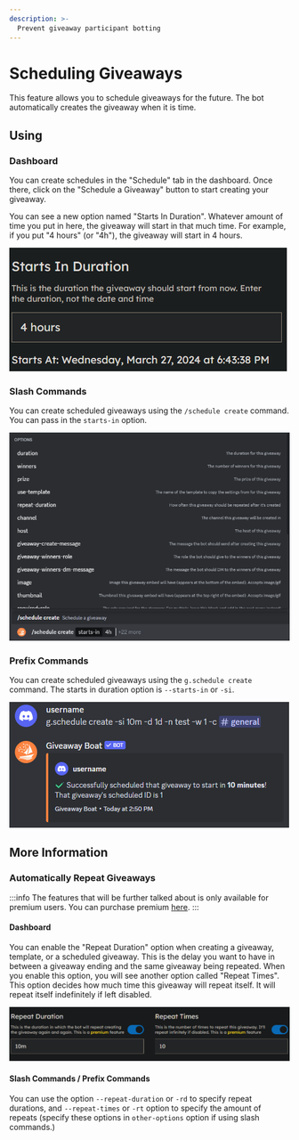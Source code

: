 ```yaml
---
description: >-
  Prevent giveaway participant botting
---
```


# Scheduling Giveaways

This feature allows you to schedule giveaways for the future. The bot automatically creates the giveaway when it is time.

## Using

### Dashboard

You can create schedules in the "Schedule" tab in the dashboard. Once there, click on the "Schedule a Giveaway" button to start creating your giveaway.

You can see a new option named "Starts In Duration". Whatever amount of time you put in here, the giveaway will start in that much time. For example, if you put "4 hours" (or "4h"), the giveaway will start in 4 hours.

![Starts In Duration Option](/assets/features/scheduling/starts-in.png)

### Slash Commands

You can create scheduled giveaways using the `/schedule create` command. You can pass in the `starts-in` option.

![Schedule Create Command in Slash Commands](/assets/features/scheduling/using/slash.png)

### Prefix Commands

You can create scheduled giveaways using the `g.schedule create` command. The starts in duration option is `--starts-in` or `-si`.

![Scheduled Giveaway With Prefix Commands](/assets/features/scheduling/using/prefix.png)

## More Information

### Automatically Repeat Giveaways

:::info
The features that will be further talked about is only available for premium users. You can purchase premium [here](https://giveaway.boats/premium).
:::

#### Dashboard

You can enable the "Repeat Duration" option when creating a giveaway, template, or a scheduled giveaway. This is the delay you want to have in between a giveaway ending and the same giveaway being repeated. When you enable this option, you will see another option called "Repeat Times". This option decides how much time this giveaway will repeat itself. It will repeat itself indefinitely if left disabled.

![Options in dashboard](/assets/features/scheduling/using/repeat/dashboard.png)

#### Slash Commands / Prefix Commands

You can use the option `--repeat-duration` or `-rd` to specify repeat durations, and `--repeat-times` or `-rt` option to specify the amount of repeats (specify these options in `other-options` option if using slash commands.)
